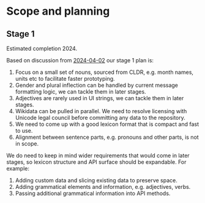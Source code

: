 # Scope and planning

## Stage 1

Estimated completion 2024.

Based on discussion from [2024-04-02](https://docs.google.com/document/d/1a-777RetR4k2gZKHJ5pG3apWKt86jV7-vU-QChX7lv4/edit?usp=sharing) our stage 1 plan is:

1. Focus on a small set of nouns, sourced from CLDR, e.g. month names, units etc to facilitate faster prototyping.
2. Gender and plural inflection can be handled by current message formatting logic, we can tackle them in later stages.
3. Adjectives are rarely used in UI strings, we can tackle them in later stages.
4. Wikidata can be pulled in parallel. We need to resolve licensing with Unicode legal council before committing any data to the repository.
5. We need to come up with a good lexicon format that is compact and fast to use.
6. Alignment between sentence parts, e.g. pronouns and other parts, is not in scope.

We do need to keep in mind wider requirements that would come in later stages, so lexicon structure and API surface should be expandable. For example:

1. Adding custom data and slicing existing data to preserve space.
2. Adding grammatical elements and information, e.g. adjectives, verbs.
3. Passing additional grammatical information into API methods.